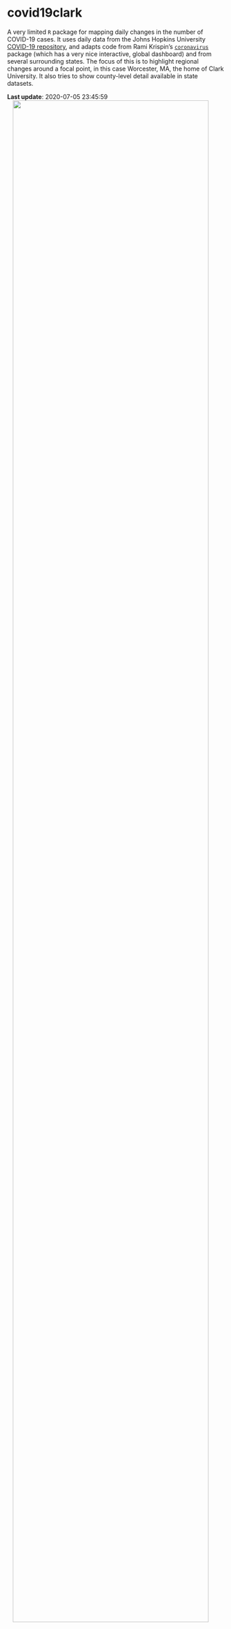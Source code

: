 covid19clark
================

A very limited `R` package for mapping daily changes in the number of
COVID-19 cases. It uses daily data from the Johns Hopkins University
[COVID-19 repository](https://github.com/CSSEGISandData/COVID-19/), and
adapts code from Rami Krispin’s
[`coronavirus`](https://github.com/RamiKrispin/coronavirus) package
(which has a very nice interactive, global dashboard) and from several
surrounding states. The focus of this is to highlight regional changes
around a focal point, in this case Worcester, MA, the home of Clark
University. It also tries to show county-level detail available in state
datasets.

**Last update**: 2020-07-05 23:45:59
<img src="/Users/lestes/Dropbox/teaching/clark/courses/geog_246-346/covid19clark/vignettes/figures/caserate_map.png" width="95%" style="display: block; margin: auto;" /><img src="/Users/lestes/Dropbox/teaching/clark/courses/geog_246-346/covid19clark/vignettes/figures/case_map.png" width="95%" style="display: block; margin: auto;" /><img src="/Users/lestes/Dropbox/teaching/clark/courses/geog_246-346/covid19clark/vignettes/figures/statecases_daily.png" width="95%" style="display: block; margin: auto;" /><img src="/Users/lestes/Dropbox/teaching/clark/courses/geog_246-346/covid19clark/vignettes/figures/statecases_cumulative.png" width="95%" style="display: block; margin: auto;" /><img src="/Users/lestes/Dropbox/teaching/clark/courses/geog_246-346/covid19clark/vignettes/figures/statedeaths_daily.png" width="95%" style="display: block; margin: auto;" /><img src="/Users/lestes/Dropbox/teaching/clark/courses/geog_246-346/covid19clark/vignettes/figures/statedeaths_cumulative.png" width="95%" style="display: block; margin: auto;" />

## Notes

**Update 6 July 2020**: - Switched back to JHU daily time series data
for US, which includes counties now - Plots separate out states into
individual panels now - Daily rates plotted

**Updates 6 April 2020**:

  - Function added to process US cases and merge with US census data
  - Maps now presented for cases and deaths, as N per 1000 people and
    total numbers
  - State-wise cases and deaths presented on log 10 scale

**Updates 26 March 2020**:

  - Switched to read JHU [daily
    reports](https://github.com/CSSEGISandData/COVID-19/tree/master/csse_covid_19_data/csse_covid_19_daily_reports)
    exclusively. JHU time series now only summarizes for country level
    as of 22/3, [per
    notice](https://github.com/CSSEGISandData/COVID-19/issues/1250).
    These data are in a different format prior to 22/3. The earlier
    parts of the time series jump around more than in previous versions.
  - New function added to read data from daily reports
  - Dropped plot of regionalized rates of increases. Added plot of
    deaths per state.

**Updates 23 March 2020**:

  - Daily city/county/admin 2 level are now being read in from the
    [web-data
    branch](https://github.com/CSSEGISandData/COVID-19/tree/web-data/data)
    of the JHU repo.
  - Time series data are now processed from the state-level JHU data
    only. County-level data are used only for mapping.

## Disclaimers

  - **I am not an epidemiologist, so this information should not be
    taken as authoritative. There may be flaws in the code or data
    handling that give rise to misleading results.**
  - If the map is correct, it is nevertheless misleading in that the
    number of cases is almost certainly an underestimate, as US testing
    has been very limited. This statement should be uncontroversial. To
    support that claim,
    [here](https://www.cdc.gov/coronavirus/2019-ncov/cases-updates/testing-in-us.html?CDC_AA_refVal=https%3A%2F%2Fwww.cdc.gov%2Fcoronavirus%2F2019-ncov%2Ftesting-in-us.html)
    is the CDC’s page on testing rates.
    [Here](https://www.businessinsider.com/coronavirus-testing-covid-19-tests-per-capita-chart-us-behind-2020-3?op=1)
    is a comparison of the US testing rate relative to other countries.

## Installation

If you want to see the vignette and plot using data from the most recent
commit:

``` r
devtools::install_github(build_vignettes = TRUE)
```
